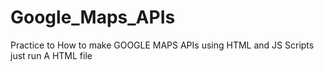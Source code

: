 # Google_Maps_APIs
Practice to How to make GOOGLE MAPS APIs 
using HTML and JS Scripts 
</br>just run A HTML file   
